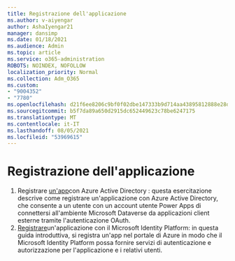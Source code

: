 ```yaml
---
title: Registrazione dell'applicazione
ms.author: v-aiyengar
author: AshaIyengar21
manager: dansimp
ms.date: 01/18/2021
ms.audience: Admin
ms.topic: article
ms.service: o365-administration
ROBOTS: NOINDEX, NOFOLLOW
localization_priority: Normal
ms.collection: Adm_O365
ms.custom:
- "9004352"
- "7780"
ms.openlocfilehash: d21f6ee8206c9bf0f02dbe147333b9d714aa43895812888e28d564e37f56dca1
ms.sourcegitcommit: b5f7da89a650d2915dc652449623c78be6247175
ms.translationtype: MT
ms.contentlocale: it-IT
ms.lasthandoff: 08/05/2021
ms.locfileid: "53969615"
---
```

# <a name="application-registration"></a>Registrazione dell'applicazione

1. Registrare [un'app](https://docs.microsoft.com/powerapps/developer/data-platform/walkthrough-register-app-azure-active-directory)con Azure Active Directory : questa esercitazione descrive come registrare un'applicazione con Azure Active Directory, che consente a un utente con un account utente Power Apps di connettersi all'ambiente Microsoft Dataverse da applicazioni client esterne tramite l'autenticazione OAuth.
1. [Registrare](https://docs.microsoft.com/azure/active-directory/develop/quickstart-register-app)un'applicazione con il Microsoft Identity Platform: in questa guida introduttiva, si registra un'app nel portale di Azure in modo che il Microsoft Identity Platform possa fornire servizi di autenticazione e autorizzazione per l'applicazione e i relativi utenti.
